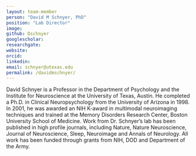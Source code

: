 ```yaml
---
layout: team-member
person: "David M Schnyer, PhD"
position: "Lab Director"
image: 
github: Dschnyer
googlescholar: 
researchgate: 
website: 
orcid: 
linkedin:
email: schnyer@utexas.edu
permalink: /davidmschnyer/
---
```


David Schnyer is a Professor in the Department of Psychology and the Institute for Neuroscience at the University of Texas, Austin. He completed a Ph.D. in Clinical Neuropsychology from the University of Arizona in 1998. In 2001, he was awarded an NIH K-award in multimodal neuroimaging techniques and trained at the Memory Disorders Research Center, Boston University School of Medicine. Work from Dr. Schnyer’s lab has been published in high profile journals, including Nature, Nature Neuroscience, Journal of Neuroscience, Sleep, Neuroimage and Annals of Neurology. All work has been funded through grants from NIH, DOD and Department of the Army.